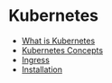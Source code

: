# Kubernetes

- [What is Kubernetes](./k01/01_kubernetes.md)
- [Kubernetes Concepts](./k01/02_concept.md)
- [Ingress](./k01/03_ingress.md)
- [Installation](https://rahulwaykos.github.io/k8s/)
